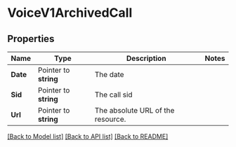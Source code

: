 # VoiceV1ArchivedCall

## Properties

Name | Type | Description | Notes
------------ | ------------- | ------------- | -------------
**Date** | Pointer to **string** | The date |
**Sid** | Pointer to **string** | The call sid |
**Url** | Pointer to **string** | The absolute URL of the resource. |

[[Back to Model list]](../README.md#documentation-for-models) [[Back to API list]](../README.md#documentation-for-api-endpoints) [[Back to README]](../README.md)


